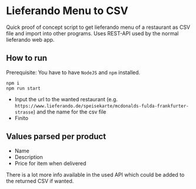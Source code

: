 # Lieferando Menu to CSV

Quick proof of concept script to get lieferando menu of a restaurant as CSV file and import into other programs.
Uses REST-API used by the normal lieferando web app.

## How to run

Prerequisite: You have to have `NodeJS` and `npm` installed.

```shell
npm i
npm run start
```

* Input the url to the wanted restaurant (e.g. `https://www.lieferando.de/speisekarte/mcdonalds-fulda-frankfurter-strasse`) and the name for the csv file
* Finito

## Values parsed per product

* Name
* Description
* Price for item when delivered

There is a lot more info available in the used API which could be added to the returned CSV if wanted.